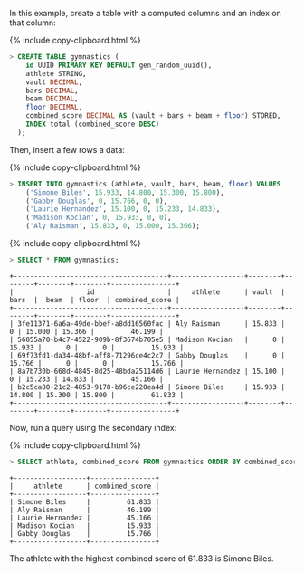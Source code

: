 In this example, create a table with a computed columns and an index on that column:

{% include copy-clipboard.html %}
~~~ sql
> CREATE TABLE gymnastics (
    id UUID PRIMARY KEY DEFAULT gen_random_uuid(),
    athlete STRING,
    vault DECIMAL,
    bars DECIMAL,
    beam DECIMAL,
    floor DECIMAL,
    combined_score DECIMAL AS (vault + bars + beam + floor) STORED,
    INDEX total (combined_score DESC)
  );
~~~

Then, insert a few rows a data:

{% include copy-clipboard.html %}
~~~ sql
> INSERT INTO gymnastics (athlete, vault, bars, beam, floor) VALUES
    ('Simone Biles', 15.933, 14.800, 15.300, 15.800),
    ('Gabby Douglas', 0, 15.766, 0, 0),
    ('Laurie Hernandez', 15.100, 0, 15.233, 14.833),
    ('Madison Kocian', 0, 15.933, 0, 0),
    ('Aly Raisman', 15.833, 0, 15.000, 15.366);
~~~

{% include copy-clipboard.html %}
~~~ sql
> SELECT * FROM gymnastics;
~~~
~~~
+--------------------------------------+------------------+--------+--------+--------+--------+----------------+
|                  id                  |     athlete      | vault  |  bars  |  beam  | floor  | combined_score |
+--------------------------------------+------------------+--------+--------+--------+--------+----------------+
| 3fe11371-6a6a-49de-bbef-a8dd16560fac | Aly Raisman      | 15.833 |      0 | 15.000 | 15.366 |         46.199 |
| 56055a70-b4c7-4522-909b-8f3674b705e5 | Madison Kocian   |      0 | 15.933 |      0 |      0 |         15.933 |
| 69f73fd1-da34-48bf-aff8-71296ce4c2c7 | Gabby Douglas    |      0 | 15.766 |      0 |      0 |         15.766 |
| 8a7b730b-668d-4845-8d25-48bda25114d6 | Laurie Hernandez | 15.100 |      0 | 15.233 | 14.833 |         45.166 |
| b2c5ca80-21c2-4853-9178-b96ce220ea4d | Simone Biles     | 15.933 | 14.800 | 15.300 | 15.800 |         61.833 |
+--------------------------------------+------------------+--------+--------+--------+--------+----------------+
~~~

Now, run a query using the secondary index:

{% include copy-clipboard.html %}
~~~ sql
> SELECT athlete, combined_score FROM gymnastics ORDER BY combined_score DESC;
~~~
~~~
+------------------+----------------+
|     athlete      | combined_score |
+------------------+----------------+
| Simone Biles     |         61.833 |
| Aly Raisman      |         46.199 |
| Laurie Hernandez |         45.166 |
| Madison Kocian   |         15.933 |
| Gabby Douglas    |         15.766 |
+------------------+----------------+
~~~

The athlete with the highest combined score of 61.833 is Simone Biles.
